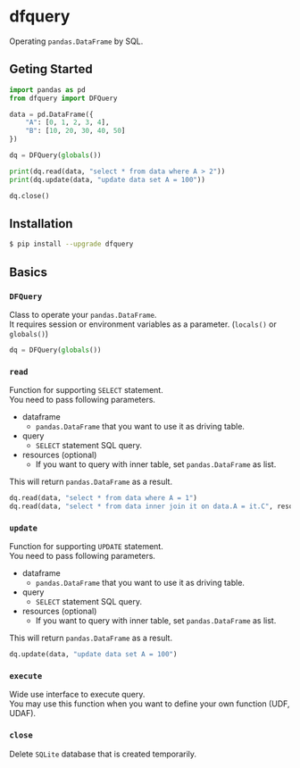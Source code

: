 # dfquery

Operating `pandas.DataFrame` by SQL.

## Geting Started

```python
import pandas as pd
from dfquery import DFQuery

data = pd.DataFrame({
    "A": [0, 1, 2, 3, 4],
    "B": [10, 20, 30, 40, 50]
})

dq = DFQuery(globals())

print(dq.read(data, "select * from data where A > 2"))
print(dq.update(data, "update data set A = 100"))

dq.close()
```

## Installation

```bash
$ pip install --upgrade dfquery
```

## Basics

### `DFQuery`

Class to operate your `pandas.DataFrame`.  
It requires session or environment variables as a parameter. (`locals()` or `globals()`)

```python
dq = DFQuery(globals())
```

### `read`

Function for supporting `SELECT` statement.  
You need to pass following parameters.

- dataframe
    - `pandas.DataFrame` that you want to use it as driving table.
- query
    - `SELECT` statement SQL query.
- resources (optional)
    - If you want to query with inner table, set `pandas.DataFrame` as list.

This will return `pandas.DataFrame` as a result.

```python
dq.read(data, "select * from data where A = 1")
dq.read(data, "select * from data inner join it on data.A = it.C", resources=[it])
```

### `update`

Function for supporting `UPDATE` statement.  
You need to pass following parameters.

- dataframe
    - `pandas.DataFrame` that you want to use it as driving table.
- query
    - `SELECT` statement SQL query.
- resources (optional)
    - If you want to query with inner table, set `pandas.DataFrame` as list.

This will return `pandas.DataFrame` as a result.

```python
dq.update(data, "update data set A = 100")
```

### `execute`

Wide use interface to execute query.  
You may use this function when you want to define your own function (UDF, UDAF).

### `close`

Delete `SQLite` database that is created temporarily.